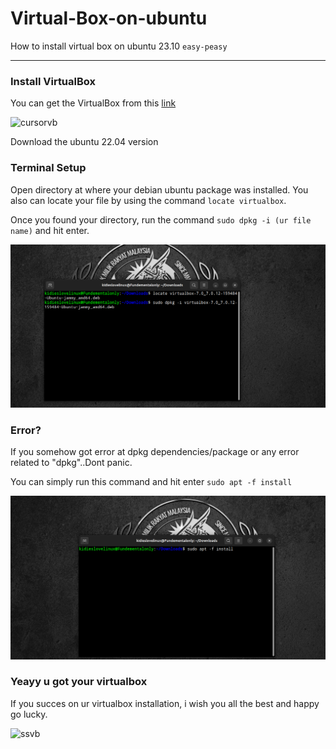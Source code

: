 # Virtual-Box-on-ubuntu
How to install virtual box on ubuntu 23.10 `easy-peasy`

---

### Install VirtualBox

You can get the VirtualBox from this [link](https://download.virtualbox.org/virtualbox/7.0.12/virtualbox-7.0_7.0.12-159484~Ubuntu~jammy_amd64.deb)

![cursorvb](https://github.com/Yusralien/Virtual-Box-on-ubuntu/assets/87742813/45ccec85-e294-4211-a623-8585f316bb05)

Download the ubuntu 22.04 version

### Terminal Setup

Open directory at where your debian ubuntu package was installed. You also can locate your file by using the command `locate virtualbox`.

Once you found your directory, run the command `sudo dpkg -i (ur file name)` and hit enter.

![sudo-dpkg](https://github.com/Yusralien/Virtual-Box-on-ubuntu/blob/main/Screenshot%20from%202023-11-12%2016-57-19.png)

### Error?

If you somehow got error at dpkg dependencies/package or any error related to "dpkg"..Dont panic.

You can simply run this command and hit enter `sudo apt -f install`

![error](https://github.com/Yusralien/Virtual-Box-on-ubuntu/blob/main/Screenshot%20from%202023-11-12%2016-58-12.png)

### Yeayy u got your virtualbox

If you succes on ur virtualbox installation, i wish you all the best and happy go lucky.

![ssvb](https://github.com/Yusralien/Virtual-Box-on-ubuntu/assets/87742813/5baf0708-dca1-4e59-8d7f-2213598d590a)
